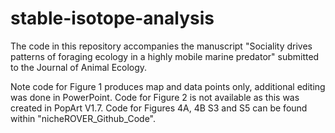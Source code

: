 # stable-isotope-analysis
The code in this repository accompanies the manuscript "Sociality drives patterns of foraging ecology in a highly mobile marine predator" submitted to the Journal of Animal Ecology.

Note code for Figure 1 produces map and data points only, additional editing was done in PowerPoint. Code for Figure 2 is not available as this was created in PopArt V1.7. Code for Figures 4A, 4B S3 and S5 can be found within "nicheROVER_Github_Code". 
